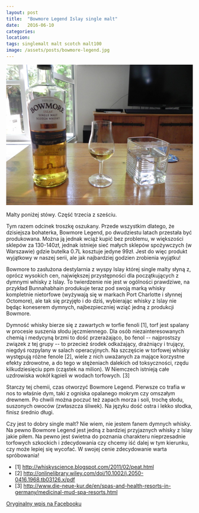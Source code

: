 ```yaml
---
layout: post
title:  "Bowmore Legend Islay single malt"
date:   2016-06-10
categories: 
location: 
tags: singlemalt malt scotch malt100
image: /assets/posts/bowmore-legend.jpg
---
```


<div class="post-image">
    <img src="/assets/posts/bowmore-legend.jpg" alt="Bowmore Legend" />
</div>

Malty poniżej stówy. Część trzecia z sześciu.

Tym razem odcinek troszkę oszukany. Przede wszystkim dlatego, że dzisiejsza bohaterka, Bowmore Legend, po dwudziestu latach przestała być produkowana. Można ją jednak wciąż kupić bez problemu, w większości sklepów za 130-140zł, jednak istnieje sieć małych sklepów spożywczych (w Warszawie) gdzie butelka 0.7L kosztuje jedyne 99zł. Jest do więc produkt wyjątkowy w naszej serii, ale jak najbardziej godzien zrobienia wyjątku!

Bowmore to zasłużona destylarnia z wyspy Islay której single malty słyną z, oprócz wysokich cen, największej przystępności dla początkujących z dymnymi whisky z Islay. To twierdzenie nie jest w ogólności prawdziwe, na przykład Bunnahabhain produkuje teraz pod swoją marką whisky kompletnie nietorfowe (wyżywają się w markach Port Charlotte i słynnej Octomore), ale tak się przyjęło i do dziś, wybierając whisky z Islay nie będąc koneserem dymnych, najbezpieczniej wziąć jedną z produkcji Bowmore.

Dymność whisky bierze się z zawartych w torfie fenoli [1], torf jest spalany w procesie suszenia słodu jęczmiennego. Dla osób niezainteresowanych chemią i medycyną brzmi to dość przerażająco, bo fenol -- najprostszy związek z tej grupy -- to przecież środek odkażający, drażniący i trujący, niegdyś rozpylany w salach operacyjnych. Na szczęście w torfowej whisky występują różne fenole [2], wiele z nich uważanych za mające korzystne efekty zdrowotne, a do tego w stężeniach dalekich od toksyczności, rzędu kilkudziesięciu ppm (cząstek na milion). W Niemczech istnieją całe uzdrowiska wokół kąpieli w wodach torfowych. [3]

Starczy tej chemii, czas otworzyć Bowmore Legend. Pierwsze co trafia w nos to właśnie dym, taki z ogniska opalanego mokrym czy omszałym drewnem. Po chwili można poczuć też zapach morza i soli, trochę słodu, suszonych owoców (zwłaszcza śliwek). Na języku dość ostra i lekko słodka, finisz średnio długi.

Czy jest to dobry single malt? Nie wiem, nie jestem fanem dymnych whisky. Na pewno Bowmore Legend jest jedną z bardziej przyjaznych whisky z Islay jakie piłem. Na pewno jest świetna do poznania charakteru nieprzesadnie torfowych szkockich i zdecydowania czy chcemy iść dalej w tym kierunku, czy może lepiej się wycofać. W swojej cenie zdecydowanie warta spróbowania!

* [1] http://whiskyscience.blogspot.com/2011/02/peat.html
* [2] http://onlinelibrary.wiley.com/doi/10.1002/j.2050-0416.1968.tb03126.x/pdf
* [3] http://www.die-neue-kur.de/en/spas-and-health-resorts-in-germany/medicinal-mud-spa-resorts.html

[Oryginalny wpis na Facebooku](https://www.facebook.com/photo.php?fbid=10210249132563585&set=a.10208737101083743.1073741844.1198502305&type=3&theater)
